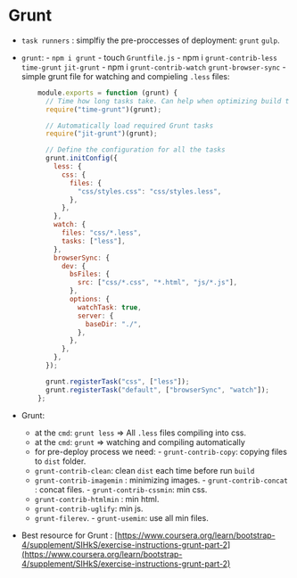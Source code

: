 # Grunt

* `task runners` : simplfiy the pre-proccesses of deployment: `grunt` `gulp`.
* `grunt`: - `npm i grunt` - touch `Gruntfile.js` - npm i `grunt-contrib-less` `time-grunt` `jit-grunt` - npm i `grunt-contrib-watch` `grunt-browser-sync` - simple grunt file for watching and compieling `.less` files:

  ```javascript
      module.exports = function (grunt) {
        // Time how long tasks take. Can help when optimizing build times
        require("time-grunt")(grunt);

        // Automatically load required Grunt tasks
        require("jit-grunt")(grunt);

        // Define the configuration for all the tasks
        grunt.initConfig({
          less: {
            css: {
              files: {
                "css/styles.css": "css/styles.less",
              },
            },
          },
          watch: {
            files: "css/*.less",
            tasks: ["less"],
          },
          browserSync: {
            dev: {
              bsFiles: {
                src: ["css/*.css", "*.html", "js/*.js"],
              },
              options: {
                watchTask: true,
                server: {
                  baseDir: "./",
                },
              },
            },
          },
        });

        grunt.registerTask("css", ["less"]);
        grunt.registerTask("default", ["browserSync", "watch"]);
      };
  ```

* Grunt:
  * at the `cmd`: `grunt less` =&gt; All `.less` files compiling into css.
  * at the `cmd`: `grunt` =&gt; watching and compiling automatically
  * for pre-deploy process we need: - `grunt-contrib-copy`: copying files to `dist` folder.
  * `grunt-contrib-clean`: clean `dist` each time before run `build`
  * `grunt-contrib-imagemin` : minimizing images. - `grunt-contrib-concat` : concat files. - `grunt-contrib-cssmin`: min css.
  * `grunt-contrib-htmlmin` : min html.
  * `grunt-contrib-uglify`: min js.
  * `grunt-filerev`. - `grunt-usemin`: use all min files.
* Best resource for Grunt : [https://www.coursera.org/learn/bootstrap-4/supplement/SIHkS/exercise-instructions-grunt-part-2](https://www.coursera.org/learn/bootstrap-4/supplement/SIHkS/exercise-instructions-grunt-part-2)

